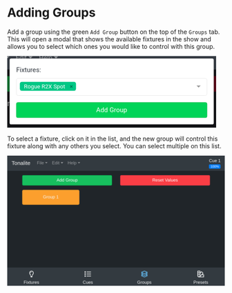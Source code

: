 # Adding Groups

Add a group using the green `Add Group` button on the top of the `Groups` tab. This will open a modal that shows the available fixtures in the show and allows you to select which ones you would like to control with this group.

![Group fixtures modal](../images/group_fixtures_modal.png)

To select a fixture, click on it in the list, and the new group will control this fixture along with any others you select. You can select multiple on this list.

![Group added](../images/group_added.png)
